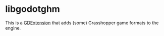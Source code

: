 # libgodotghm
This is a [GDExtension](https://docs.godotengine.org/en/stable/tutorials/scripting/gdextension/) that adds (some) Grasshopper game formats to the engine.